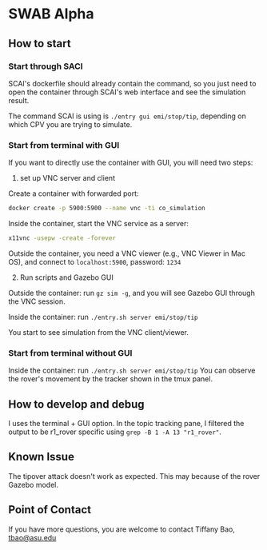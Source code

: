 # SWAB Alpha


## How to start

### Start through SACI
SCAI's dockerfile should already contain the command, so you just need to open the container through SCAI's web interface and see the simulation result.

The command SCAI is using is `./entry gui emi/stop/tip`, depending on which CPV you are trying to simulate.

### Start from terminal with GUI

If you want to directly use the container with GUI, you will need two steps:

1. set up VNC server and client

Create a container with forwarded port:

```bash
docker create -p 5900:5900 --name vnc -ti co_simulation
``` 

Inside the container, start the VNC service as a server: 
```bash
x11vnc -usepw -create -forever
```

Outside the container, you need a VNC viewer (e.g., VNC Viewer in Mac OS), and connect to `localhost:5900`, password: `1234`


2. Run scripts and Gazebo GUI

Outside the container: run `gz sim -g`, and you will see Gazebo GUI through the VNC session.

Inside the container: run `./entry.sh server emi/stop/tip`

You start to see simulation from the VNC client/viewer.

### Start from terminal without GUI

Inside the container: run `./entry.sh server emi/stop/tip`
You can observe the rover's movement by the tracker shown in the tmux panel.

## How to develop and debug

I uses the terminal + GUI option. In the topic tracking pane, I filtered the output to be r1\_rover specific using `grep -B 1 -A 13 "r1_rover"`.

## Known Issue

The tipover attack doesn't work as expected. This may because of the rover Gazebo model.

## Point of Contact

If you have more questions, you are welcome to contact Tiffany Bao, tbao@asu.edu
